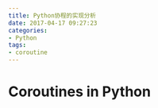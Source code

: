 ```yaml
---
title: Python协程的实现分析
date: 2017-04-17 09:27:23
categories: 
- Python
tags: 
- coroutine
---
```


# Coroutines in Python
